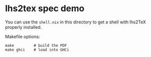 # lhs2tex spec demo

You can use the `shell.nix` in this directory to get a shell
with lhs2TeX properly installed.

Makefile options:
```
make         # build the PDF
make ghci    # load into GHCi
```
